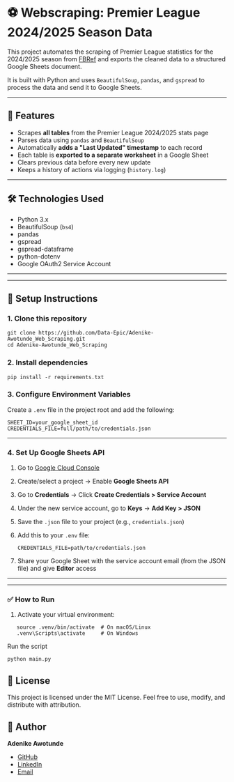 # ⚽ Webscraping: Premier League 2024/2025 Season Data

This project automates the scraping of Premier League statistics for the 2024/2025 season from [FBRef](https://fbref.com/en/comps/9/Premier-League-Stats) and exports the cleaned data to a structured Google Sheets document.

It is built with Python and uses `BeautifulSoup`, `pandas`, and `gspread` to process the data and send it to Google Sheets.

---

## 📌 Features

- Scrapes **all tables** from the Premier League 2024/2025 stats page
- Parses data using `pandas` and `BeautifulSoup`
- Automatically **adds a "Last Updated" timestamp** to each record
- Each table is **exported to a separate worksheet** in a Google Sheet
- Clears previous data before every new update
- Keeps a history of actions via logging (`history.log`)

---

## 🛠️ Technologies Used

- Python 3.x  
- BeautifulSoup (`bs4`)  
- pandas  
- gspread  
- gspread-dataframe  
- python-dotenv  
- Google OAuth2 Service Account

---

---

## 🔐 Setup Instructions

### 1. Clone this repository

```
git clone https://github.com/Data-Epic/Adenike-Awotunde_Web_Scraping.git
cd Adenike-Awotunde_Web_Scraping 
```
### 2. Install dependencies
```
pip install -r requirements.txt
```

### 3. Configure Environment Variables

Create a `.env` file in the project root and add the following:

```env
SHEET_ID=your_google_sheet_id
CREDENTIALS_FILE=full/path/to/credentials.json
```
---

### 4. Set Up Google Sheets API

1. Go to [Google Cloud Console](https://console.cloud.google.com/)
2. Create/select a project → Enable **Google Sheets API**
3. Go to **Credentials** → Click **Create Credentials > Service Account**
4. Under the new service account, go to **Keys** → **Add Key > JSON**
5. Save the `.json` file to your project (e.g., `credentials.json`)
6. Add this to your `.env` file:

    ```env
    CREDENTIALS_FILE=path/to/credentials.json
    ```

7. Share your Google Sheet with the service account email (from the JSON file) and give **Editor** access

---
---

### ✅ How to Run

1. Activate your virtual environment:
```
   source .venv/bin/activate  # On macOS/Linux
   .venv\Scripts\activate     # On Windows
   ```
Run the script
```
python main.py
```

## 📝 License
This project is licensed under the MIT License. Feel free to use, modify, and distribute with attribution.

## 👤 Author

**Adenike Awotunde**  
- [GitHub](https://github.com/AdenikeAwotunde)  
- [LinkedIn](https://www.linkedin.com/in/adenike-awotunde-b9740b80)
- [Email](adenikeisblessed@gmail.com)

